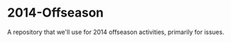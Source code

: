 2014-Offseason
==============

A repository that we'll use for 2014 offseason activities, primarily for issues.
